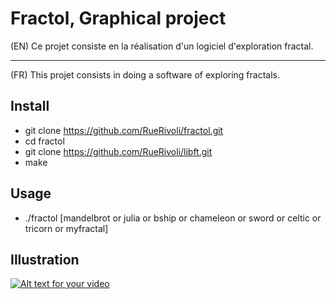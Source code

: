 # Fractol, Graphical project 

(EN)
Ce projet consiste en la réalisation d'un logiciel d'exploration fractal.

------------------------------------------------------------------------------------------------------

(FR)
This projet consists in doing a software of exploring fractals.

## Install
* git clone https://github.com/RueRivoli/fractol.git 
* cd fractol
* git clone https://github.com/RueRivoli/libft.git
* make

## Usage
* ./fractol [mandelbrot or julia or bship or chameleon or sword or celtic or tricorn or myfractal]

## Illustration
[![Alt text for your video](img.youtube.com/vi/watch?v=nkSiuSWgv_0/0.jpg)](https://www.youtube.com/watch?v=nkSiuSWgv_0)

